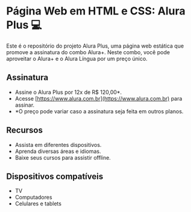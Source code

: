 #  Página Web em HTML e CSS: Alura Plus :computer:

Este é o repositório do projeto Alura Plus, uma página web estática que promove a assinatura do combo Alura+. Neste combo, você pode aproveitar o Alura+ e o Alura Língua por um preço único.

## Assinatura

- Assine o Alura Plus por 12x de R$ 120,00*.
- Acesse [https://www.alura.com.br](https://www.alura.com.br) para assinar.
- *O preço pode variar caso a assinatura seja feita em outros planos.

## Recursos

- Assista em diferentes dispositivos.
- Aprenda diversas áreas e idiomas.
- Baixe seus cursos para assistir offline.

## Dispositivos compatíveis

- TV
- Computadores
- Celulares e tablets

